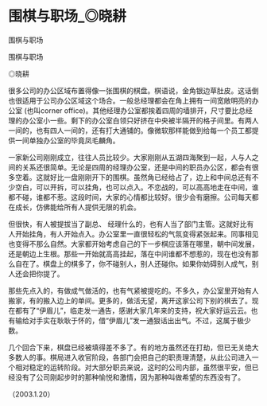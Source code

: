 # 围棋与职场_◎晓耕

围棋与职场

围棋与职场

◎晓耕

很多公司的办公区域布置得像一张围棋的棋盘。棋语说，金角银边草肚皮。这话倒也很适用于公司办公区域这个场合。一般总经理都会在角上拥有一间宽敞明亮的办公室 (也叫corner office)。其他经理办公室都挨着四周的墙排开，尺寸要比总经理的办公室小一些。剩下的办公室白领只好挤在中央被半隔开的格子间里。有两人一间的，也有四人一间的，还有打大通铺的。像微软那样能做到给每一个员工都提供一间单独办公室的毕竟凤毛麟角。

一家新公司刚刚成立，往往人员比较少。大家刚刚从五湖四海聚到一起，人与人之间的关系还很简单。无论是四周的经理办公室，还是中间的职员办公区，都会有很多空着。这就好比一盘刚刚开下的围棋。虽然角已经给占了，边上和中间总还有不少空白，可以开拆，可以挂角，也可以点入。不恋战的，可以高高地走在中间，谁都不碰，谁都不惹。这段时间，大家的心情都比较好。很少会有磨擦。公司每天都在成长，仿佛能给所有人提供无限的机会。

但很快，有人被提拔当了副总、 经理什么的，也有人当了部门主管。这就好比有人开始挂角，有人开始点入。办公室里一直很轻松的气氛变得紧张起来。同事相见也变得不那么自然。大家都开始考虑自己的下一步棋应该落在哪里，朝中间发展，还是朝边上生根。那些一开始就高高挂起，落在中间谁都不想惹的，现在也没有那么自在了。棋盘上的棋多了，你不碰别人，别人还碰你。如果你妨碍别人成气，别人还会把你提了。

那些先点入的，有做成气做活的，也有气紧被提吃的。不多久，办公室里开始有人搬家，有的搬入边上的单间。更多的，做活无望，离开这家公司下别的棋去了。现在都有了“伊眉儿”，临走发一通告，感谢大家几年来的支持，祝大家好运云云。也有输给对手实在耿耿于怀的，借“伊眉儿”发一通狠话出出气。不过，这属于极少数。

几个回合下来，棋盘已经被填得差不多了。有的地方虽然还在打劫，但已无关绝大多数人的事。棋局进入收官阶段，各部门会把自己的职责理清楚，从此公司进入一个相对稳定的运转阶段。对大部分职员来说，这时的公司内部，虽然很平安，但已经没有了公司刚起步时的那种愉悦和激情，因为那种叫做希望的东西没有了。

（2003.1.20）